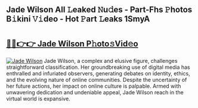 ## Jade Wilson All 𝙻eaked 𝙽u𝚍es - Part-Fhs 𝙿hotos B𝚒kini 𝚅𝚒deo - Hot 𝙿art 𝙻eaks 1SmyA

# <h2><a href="http://ld6ltme.urlbe.top/?page=Jade+Wilson">🔗🔗👉👉 Jade Wilson P𝚑oto𝚜Vid𝚎o</a></h2>

[![Jade Wilson](https://i.imgur.com/eBuTRDB.gif)](http://ld6ltme.urlbe.top/?page=Jade+Wilson)
Jade Wilson, a complex and elusive figure, challenges straightforward classification. Her groundbreaking use of digital media has enthralled and infuriated observers, generating debates on identity, ethics, and the evolving nature of online communities. Despite the uncertainty of her future actions, her impact on online culture is palpable. Armed with unwavering dedication and undeniable appeal, Jade Wilson reach in the virtual world is expansive.
